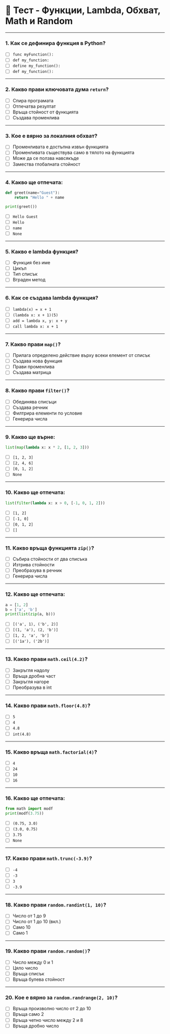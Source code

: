 # 🧪 Тест - Функции, Lambda, Обхват, Math и Random

---

### 1. Как се дефинира функция в Python?

- [ ] `func myFunction():`
- [ ] `def my_function:`
- [ ] `define my_function():`
- [ ] `def my_function():`

---

### 2. Какво прави ключовата дума `return`?

- [ ] Спира програмата
- [ ] Отпечатва резултат
- [ ] Връща стойност от функцията
- [ ] Създава променлива

---

### 3. Кое е вярно за локалния обхват?

- [ ] Променливата е достъпна извън функцията
- [ ] Променливата съществува само в тялото на функцията
- [ ] Може да се ползва навсякъде
- [ ] Замества глобалната стойност

---

### 4. Какво ще отпечата:

```python
def greet(name="Guest"):
    return "Hello " + name

print(greet())
```

- [ ] `Hello Guest`
- [ ] `Hello`
- [ ] `name`
- [ ] `None`

---

### 5. Какво е lambda функция?

- [ ] Функция без име
- [ ] Цикъл
- [ ] Тип списък
- [ ] Вграден метод

---

### 6. Как се създава lambda функция?

- [ ] `lambda(x) = x + 1`
- [ ] `(lambda x: x + 1)(5)`
- [ ] `аdd = lambda x, y: x + y`
- [ ] `call lambda x: x + 1`

---

### 7. Какво прави `map()`?

- [ ] Прилага определено действие върху всеки елемент от списък
- [ ] Създава нова функция
- [ ] Прави променлива
- [ ] Създава матрица

---

### 8. Какво прави `filter()`?

- [ ] Обединява списъци
- [ ] Създава речник
- [ ] Филтрира елементи по условие
- [ ] Генерира числа

---

### 9. Какво ще върне:

```python
list(map(lambda x: x * 2, [1, 2, 3]))
```

- [ ] `[1, 2, 3]`
- [ ] `[2, 4, 6]`
- [ ] `[0, 1, 2]`
- [ ] `None`

---

### 10. Какво ще отпечата:

```python
list(filter(lambda x: x > 0, [-1, 0, 1, 2]))
```

- [ ] `[1, 2]`
- [ ] `[-1, 0]`
- [ ] `[0, 1, 2]`
- [ ] `[]`

---

### 11. Какво връща функцията `zip()`?

- [ ] Събира стойности от два списъка
- [ ] Изтрива стойности
- [ ] Преобразува в речник
- [ ] Генерира числа

---

### 12. Какво ще отпечата:

```python
a = [1, 2]
b = ['a', 'b']
print(list(zip(a, b)))
```

- [ ] `[('a', 1), ('b', 2)]`
- [ ] `[(1, 'a'), (2, 'b')]`
- [ ] `[1, 2, 'a', 'b']`
- [ ] `[('1a'), ('2b')]`

---

### 13. Какво прави `math.ceil(4.2)`?

- [ ] Закръгля надолу
- [ ] Връща дробна част
- [ ] Закръгля нагоре
- [ ] Преобразува в int

---

### 14. Какво прави `math.floor(4.8)`?

- [ ] `5`
- [ ] `4`
- [ ] `4.8`
- [ ] `int(4.8)`

---

### 15. Какво връща `math.factorial(4)`?

- [ ] `4`
- [ ] `24`
- [ ] `10`
- [ ] `16`

---

### 16. Какво ще отпечата:

```python
from math import modf
print(modf(3.75))
```

- [ ] `(0.75, 3.0)`
- [ ] `(3.0, 0.75)`
- [ ] `3.75`
- [ ] `None`

---

### 17. Какво прави `math.trunc(-3.9)`?

- [ ] `-4`
- [ ] `-3`
- [ ] `3`
- [ ] `-3.9`

---

### 18. Какво прави `random.randint(1, 10)`?

- [ ] Число от 1 до 9
- [ ] Число от 1 до 10 (вкл.)
- [ ] Само 10
- [ ] Само 1

---

### 19. Какво прави `random.random()`?

- [ ] Число между 0 и 1
- [ ] Цяло число
- [ ] Връща списък
- [ ] Връща булева стойност

---

### 20. Кое е вярно за `random.randrange(2, 10)`?

- [ ] Връща произволно число от 2 до 10
- [ ] Връща само 2
- [ ] Връща четно число между 2 и 8
- [ ] Връща дробно число
